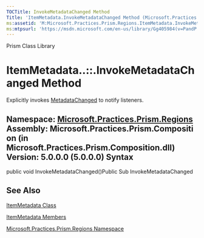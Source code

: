 ```yaml
---
TOCTitle: InvokeMetadataChanged Method
Title: 'ItemMetadata.InvokeMetadataChanged Method (Microsoft.Practices.Prism.Regions)'
ms:assetid: 'M:Microsoft.Practices.Prism.Regions.ItemMetadata.InvokeMetadataChanged'
ms:mtpsurl: 'https://msdn.microsoft.com/en-us/library/Gg405984(v=PandP.50)'
---
```


Prism Class Library

ItemMetadata..::.InvokeMetadataChanged Method
=============================================

Explicitly invokes [MetadataChanged](https://msdn.microsoft.com/e:microsoft.practices.prism.regions.itemmetadata.metadatachanged) to notify listeners.

**Namespace:** [Microsoft.Practices.Prism.Regions](https://msdn.microsoft.com/n:microsoft.practices.prism.regions)
**Assembly:** Microsoft.Practices.Prism.Composition (in Microsoft.Practices.Prism.Composition.dll) Version: 5.0.0.0 (5.0.0.0)
Syntax
------

<span id="syntaxToggle"></span>public void InvokeMetadataChanged()Public Sub InvokeMetadataChanged

See Also
--------

<span id="seeAlsoToggle"></span>
[ItemMetadata Class](https://msdn.microsoft.com/t:microsoft.practices.prism.regions.itemmetadata)

[ItemMetadata Members](https://msdn.microsoft.com/allmembers.t:microsoft.practices.prism.regions.itemmetadata)

[Microsoft.Practices.Prism.Regions Namespace](https://msdn.microsoft.com/n:microsoft.practices.prism.regions)
